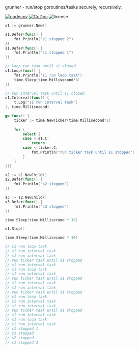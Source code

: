 grunner - run/stop goroutines/tasks securely, recursively.

[![codecov](https://codecov.io/gh/vogo/grunner/branch/master/graph/badge.svg)](https://codecov.io/gh/vogo/grunner)
[![GoDoc](https://godoc.org/github.com/vogo/grunner?status.svg)](https://godoc.org/github.com/vogo/grunner)
![license](https://img.shields.io/badge/license-Apache--2.0-green.svg)

```go
s1 := grunner.New()

s1.Defer(func() {
    fmt.Println("s1 stopped 2")
})
s1.Defer(func() {
    fmt.Println("s1 stopped 1")
})

// loop run task until s1 closed.
s1.Loop(func() {
    fmt.Println("s1 run loop task")
    time.Sleep(time.Millisecond*3)
})

// run interval task until s1 closed.
s1.Interval(func() {
    t.Log("s1 run interval task")
}, time.Millisecond)

go func() {
    ticker := time.NewTicker(time.Millisecond*2)
    
    for {
        select {
        case <-s1.C:
            return
        case <-ticker.C:
        	fmt.Println("run ticker task until s1 stopped")
        }
    }
}()

s2 := s1.NewChild()
s2.Defer(func() {
    fmt.Println("s2 stopped")
})

s3 := s2.NewChild()
s3.Defer(func() {
    fmt.Println("s3 stopped")
})

time.Sleep(time.Millisecond * 10)

s1.Stop()

time.Sleep(time.Millisecond * 10)

// s1 run loop task
// s1 run interval task
// s1 run interval task
// run ticker task until s1 stopped
// s1 run interval task
// s1 run loop task
// s1 run interval task
// run ticker task until s1 stopped
// s1 run interval task
// s1 run interval task
// run ticker task until s1 stopped
// s1 run loop task
// s1 run interval task
// s1 run interval task
// run ticker task until s1 stopped
// s1 run interval task
// s1 run loop task
// s1 run interval task
// s1 stopped 1
// s3 stopped
// s2 stopped
// s1 stopped 2
```
